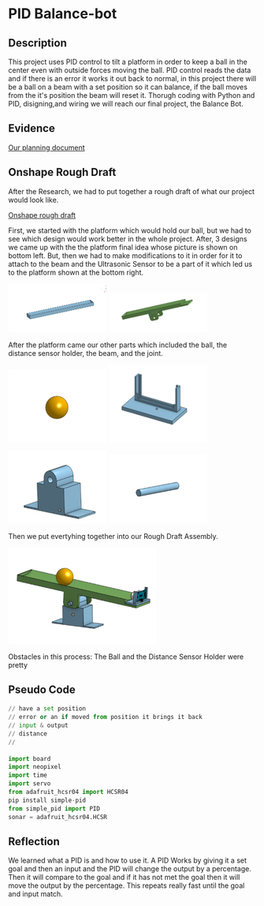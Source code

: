 # PID Balance-bot
## Description
This project uses PID control to tilt a platform in order to keep a ball in the center even with outside forces moving the ball. PID control reads the data and if there is an error it works it out back to normal, in this project there will be a ball on a beam with a set position so it can balance, if the ball moves from the it's position the beam will reset it. Thorugh coding with Python and PID, disigning,and wiring we will reach our final project, the Balance Bot.
## Evidence
[Our planning document](https://docs.google.com/document/d/1fVeS6Nz3x-aw5kM-pLlMPw-Nbu9bjymMA8uOpB1ZbKA/edit?usp=sharing)


## Onshape Rough Draft

After the Research, we had to put together a rough draft of what our project would look like.

[Onshape rough draft](https://cvilleschools.onshape.com/documents/6021407610dea9eef68c77cb/w/05ab5f2c8939c789ea2dda76/e/d3010f2dd1c4c5ebb5aa311d)


First, we started with the platform which would hold our ball, but we had to see which design would work better in the whole project. After, 3 designs we came up with the the platform final idea whose picture is shown on bottom left. But, then we had to make modifications to it in order for it to attach to the beam and the Ultrasonic Sensor to be a part of it which led us to the platform shown at the bottom right.

<img src="RoughDraftBeam.png" alt="The Platform Idea" width="200">            <img src="ThePlatform.png" alt="The Platform" width="200">

After the platform came our other parts which included the ball, the distance sensor holder, the beam, and the joint.

<img src="Ball.png" alt="The Ball" width="200">            <img src="DistanceSensorHolder.png" alt="The Distance Sensor Holder" width="200">

<img src="Beam.png" alt="The Beam" width="200">            <img src="Thing.png" alt="The Joint" width="200">

Then we put evertyhing together into our Rough Draft Assembly.

<img src="RoughAssembly.png" alt="The Rough Draft Assembly" width="300"> 

Obstacles in this process: The Ball and the Distance Sensor Holder were pretty 

## Pseudo Code
```python
// have a set position
// error or an if moved from position it brings it back
// input & output
// distance
// 

import board
import neopixel
import time
import servo
from adafruit_hcsr04 import HCSR04
pip install simple-pid
from simple_pid import PID
sonar = adafruit_hcsr04.HCSR


```
## Reflection
We learned what a PID is and how to use it. A PID Works by giving it a set goal and then an input and the PID will change the output by a percentage. Then it will compare to the goal and if it has not met the goal then it will move the output by the percentage. This repeats really fast until the goal and input match.  
